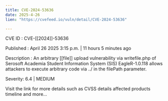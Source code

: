 ```yaml
---
title: CVE-2024-53636
date: 2025-4-26
lien: "https://cvefeed.io/vuln/detail/CVE-2024-53636"

---
```


CVE ID : CVE-[[2024]]-53636

Published :  April 26
2025
3:15 p.m. | 11 hours
5 minutes ago

Description : An arbitrary  [[file]] upload vulnerability via writefile.php of Serosoft Academia Student Information System (SIS) EagleR-1.0.118 allows attackers to execute arbitrary code via ../ in the filePath parameter.

Severity: 6.4 | MEDIUM

Visit the link for more details
such as CVSS details
affected products
timeline
and more...
